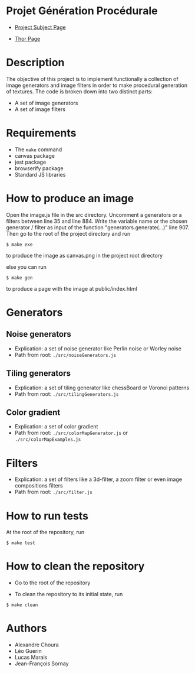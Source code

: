 # Projet Génération Procédurale

- [Project Subject Page](https://www.labri.fr/perso/renault/working/teaching/projets/2020-21-S6-Scheme-Procedural.php)

- [Thor Page](https://thor.enseirb-matmeca.fr/ruby/projects/projetss6-proc)

# Description

The objective of this project is to implement functionally a collection of image generators and image filters in order to make procedural generation of textures. The code is broken down into two distinct parts:
- A set of image generators
- A set of image filters

# Requirements

- The ```make``` command 
- canvas package
- jest package
- browserify package
- Standard JS libraries

# How to produce an image

Open the image.js file in the src directory. Uncomment a generators or a filters between line 35 and line 884. Write the variable name or the chosen generator / filter as input of the function "generators.generate(...)" line 907. Then go to the root of the project directory and run

```shell
$ make exe
```
to produce the image as canvas.png in the project root directory

else you can run

```shell
$ make gen
```
to produce a page with the image at public/index.html

# Generators

## Noise generators

- Explication: a set of noise generator like Perlin noise or Worley noise 
- Path from root: ```./src/noiseGenerators.js```

## Tiling generators

- Explication: a set of tiling generator like chessBoard or Voronoi patterns
- Path from root: ```./src/tilingGenerators.js```

## Color gradient

- Explication: a set of color gradient
- Path from root: ```./src/colorMapGenerator.js``` or ```./src/colorMapExamples.js```

# Filters

- Explication: a set of filters like a 3d-filter, a zoom filter or even image compositions filters
- Path from root: ```./src/filter.js```

# How to run tests

At the root of the repository, run

```shell
$ make test
```

# How to clean the repository

- Go to the root of the repository

- To clean the repository to its initial state, run

```shell
$ make clean
```

# Authors

- Alexandre Choura
- Léo Guerin
- Lucas Marais
- Jean-François Sornay
